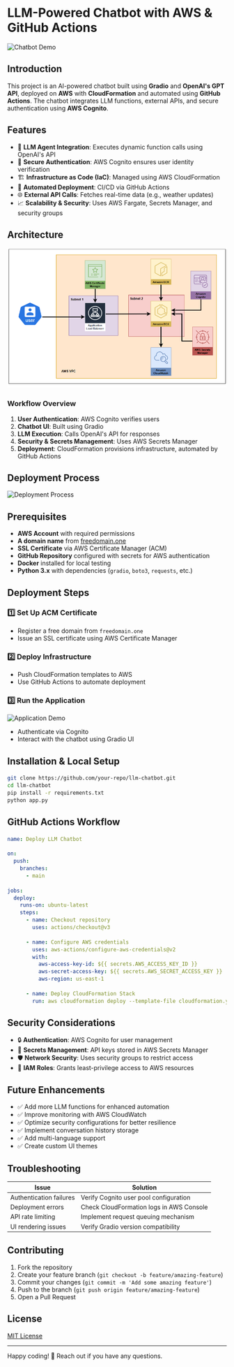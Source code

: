 # LLM-Powered Chatbot with AWS & GitHub Actions

![Chatbot Demo](/images/Weather%20ChatBot.gif)

## Introduction
This project is an AI-powered chatbot built using **Gradio** and **OpenAI's GPT API**, deployed on **AWS** with **CloudFormation** and automated using **GitHub Actions**. The chatbot integrates LLM functions, external APIs, and secure authentication using **AWS Cognito**.

## Features
- 🤖 **LLM Agent Integration**: Executes dynamic function calls using OpenAI's API
- 🔐 **Secure Authentication**: AWS Cognito ensures user identity verification
- 🏗️ **Infrastructure as Code (IaC)**: Managed using AWS CloudFormation
- 🚀 **Automated Deployment**: CI/CD via GitHub Actions
- 🌐 **External API Calls**: Fetches real-time data (e.g., weather updates)
- 📈 **Scalability & Security**: Uses AWS Fargate, Secrets Manager, and security groups

## Architecture
![Architecture Diagram](/images/architecture.png)

### **Workflow Overview**
1. **User Authentication**: AWS Cognito verifies users
2. **Chatbot UI**: Built using Gradio
3. **LLM Execution**: Calls OpenAI's API for responses
4. **Security & Secrets Management**: Uses AWS Secrets Manager
5. **Deployment**: CloudFormation provisions infrastructure, automated by GitHub Actions

## Deployment Process
![Deployment Process](https://your-git-deploy-image-url-here.gif)

## Prerequisites
- **AWS Account** with required permissions
- **A domain name** from [freedomain.one](https://www.freedomain.one)
- **SSL Certificate** via AWS Certificate Manager (ACM)
- **GitHub Repository** configured with secrets for AWS authentication
- **Docker** installed for local testing
- **Python 3.x** with dependencies (`gradio`, `boto3`, `requests`, etc.)

## Deployment Steps
### 1️⃣ Set Up ACM Certificate
- Register a free domain from `freedomain.one`
- Issue an SSL certificate using AWS Certificate Manager

### 2️⃣ Deploy Infrastructure
- Push CloudFormation templates to AWS
- Use GitHub Actions to automate deployment

### 3️⃣ Run the Application
![Application Demo](https://your-app-gif-url-here.gif)
- Authenticate via Cognito
- Interact with the chatbot using Gradio UI

## Installation & Local Setup
```sh
git clone https://github.com/your-repo/llm-chatbot.git
cd llm-chatbot
pip install -r requirements.txt
python app.py
```

## GitHub Actions Workflow
```yaml
name: Deploy LLM Chatbot

on:
  push:
    branches:
      - main

jobs:
  deploy:
    runs-on: ubuntu-latest
    steps:
      - name: Checkout repository
        uses: actions/checkout@v3
      
      - name: Configure AWS credentials
        uses: aws-actions/configure-aws-credentials@v2
        with:
          aws-access-key-id: ${{ secrets.AWS_ACCESS_KEY_ID }}
          aws-secret-access-key: ${{ secrets.AWS_SECRET_ACCESS_KEY }}
          aws-region: us-east-1
      
      - name: Deploy CloudFormation Stack
        run: aws cloudformation deploy --template-file cloudformation.yml --stack-name LLMChatbot --capabilities CAPABILITY_IAM
```

## Security Considerations
- 🔒 **Authentication**: AWS Cognito for user management
- 🔑 **Secrets Management**: API keys stored in AWS Secrets Manager
- 🛡️ **Network Security**: Uses security groups to restrict access
- 👤 **IAM Roles**: Grants least-privilege access to AWS resources

## Future Enhancements
- ✅ Add more LLM functions for enhanced automation
- ✅ Improve monitoring with AWS CloudWatch
- ✅ Optimize security configurations for better resilience
- ✅ Implement conversation history storage
- ✅ Add multi-language support
- ✅ Create custom UI themes

## Troubleshooting
| Issue | Solution |
|-------|----------|
| Authentication failures | Verify Cognito user pool configuration |
| Deployment errors | Check CloudFormation logs in AWS Console |
| API rate limiting | Implement request queuing mechanism |
| UI rendering issues | Verify Gradio version compatibility |

## Contributing
1. Fork the repository
2. Create your feature branch (`git checkout -b feature/amazing-feature`)
3. Commit your changes (`git commit -m 'Add some amazing feature'`)
4. Push to the branch (`git push origin feature/amazing-feature`)
5. Open a Pull Request

## License
[MIT License](LICENSE)

---
Happy coding! 🚀 Reach out if you have any questions.